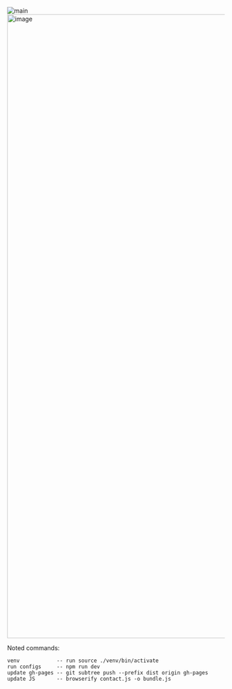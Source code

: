 ![main](https://github.com/mrsamsonn/personal-portfolio/assets/98930957/8a3976e9-1c46-4801-8965-94352a65fee7)
<img width="1440" alt="image" src="https://github.com/mrsamsonn/personal-portfolio/assets/98930957/38c5096c-bc04-431c-8a53-1a0969ed5770">


Noted commands:
```
venv            -- run source ./venv/bin/activate
run configs     -- npm run dev
update gh-pages -- git subtree push --prefix dist origin gh-pages
update JS       -- browserify contact.js -o bundle.js
```
